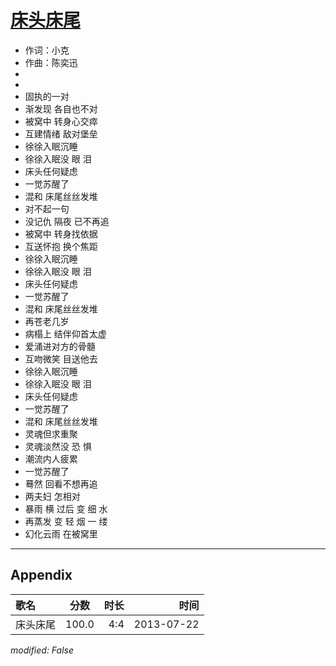 # [床头床尾](https://music.163.com/song?id=27483199)

* 作词：小克
* 作曲：陈奕迅
*
*
* 固执的一对
* 渐发现 各自也不对
* 被窝中 转身心交瘁
* 互建情绪 敌对堡垒
* 徐徐入眠沉睡
* 徐徐入眠没 眼 泪
* 床头任何疑虑
* 一觉苏醒了
* 混和 床尾丝丝发堆
* 对不起一句
* 没记仇 隔夜 已不再追
* 被窝中 转身找依据
* 互送怀抱 换个焦距
* 徐徐入眠沉睡
* 徐徐入眠没 眼 泪
* 床头任何疑虑
* 一觉苏醒了
* 混和 床尾丝丝发堆
* 再苍老几岁
* 病榻上 结伴仰首太虚
* 爱涌进对方的骨髓
* 互吻微笑 目送他去
* 徐徐入眠沉睡
* 徐徐入眠没 眼 泪
* 床头任何疑虑
* 一觉苏醒了
* 混和 床尾丝丝发堆
* 灵魂但求重聚
* 灵魂淡然没 恐 惧
* 潮流内人疲累
* 一觉苏醒了
* 蓦然 回看不想再追
* 两夫妇 怎相对
* 暴雨 横 过后 变 细 水
* 再蒸发 变 轻 烟 一 缕
* 幻化云雨 在被窝里


---

## Appendix

|歌名|分数|时长|时间|
|:---|:---:|---:|---:|
|床头床尾|100.0|4:4|2013-07-22

*modified: False*